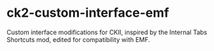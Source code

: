 # ck2-custom-interface-emf
Custom interface modifications for CKII, inspired by the Internal Tabs Shortcuts mod, edited for compatibility with EMF.
